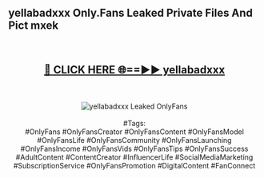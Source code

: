 <h2>yellabadxxx Only.Fans Leaked Private Files And Pict mxek</h2>
<br>
<div align="center">
<h2><a href="https://mediafiles.top/yellabadxxx" rel="nofollow">🔴 CLICK HERE 🌐==►► yellabadxxx</a></h2>
<br>
<br>
<a href="https://mediafiles.top/yellabadxxx" rel="nofollow" data-target="animated-image.originalLink"><img src="https://i.ibb.co.com/WyWwxjT/player-gif2.gif" alt="yellabadxxx Leaked OnlyFans" style="max-width: 100%; display: inline-block;" data-target="animated-image.originalImage"></a>
<br><br>
#Tags:
<br>
#OnlyFans #OnlyFansCreator #OnlyFansContent #OnlyFansModel #OnlyFansLife #OnlyFansCommunity #OnlyFansLaunching #OnlyFansIncome #OnlyFansVids #OnlyFansTips #OnlyFansSuccess #AdultContent #ContentCreator #InfluencerLife #SocialMediaMarketing #SubscriptionService #OnlyFansPromotion #DigitalContent #FanConnect
</div>
<br>